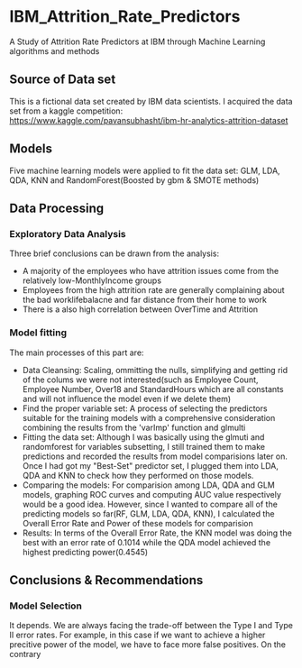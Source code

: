 # IBM_Attrition_Rate_Predictors
A Study of Attrition Rate Predictors at IBM through Machine Learning algorithms and methods
## Source of Data set
This is a fictional data set created by IBM data scientists. I acquired the data set from a
kaggle competition: https://www.kaggle.com/pavansubhasht/ibm-hr-analytics-attrition-dataset
## Models
Five machine learning models were applied to fit the data set: GLM, LDA, QDA, KNN and RandomForest(Boosted by gbm & SMOTE methods)
## Data Processing
### Exploratory Data Analysis
Three brief conclusions can be drawn from the analysis:
* A majority of the employees who have attrition issues come from the relatively low-MonthlyIncome groups
* Employees from the high attrition rate are generally complaining about the bad worklifebalacne and far distance from their home to work
* There is a also high correlation between OverTime and Attrition
### Model fitting
The main processes of this part are:
* Data Cleansing:  Scaling, ommitting the nulls, simplifying and getting rid of the colums we were not interested(such as Employee Count, Employee Number, Over18 and StandardHours which are all constants and will not influence the model even if we delete them)
* Find the proper variable set:  A process of selecting the predictors suitable for the training models with a comprehensive consideration combining the results from the 'varImp' function and glmulti
* Fitting the data set:  Although I was basically using the glmuti and randomforest for variables subsetting, I still trained them to make predictions and recorded the results from model comparisions later on. Once I had got my "Best-Set" predictor set, I plugged them into LDA, QDA and KNN to check how they performed on those models.
* Comparing the models: For comparision among LDA, QDA and GLM models, graphing ROC curves and computing AUC value respectively would be a good idea. However, since I wanted to compare all of the predicting models so far(RF, GLM, LDA, QDA, KNN), I calculated the Overall Error Rate and Power of these models for comparision
* Results:  In terms of the Overall Error Rate, the KNN model was doing the best with an error rate of 0.1014 while the QDA model achieved the highest predicting power(0.4545)
## Conclusions & Recommendations
### Model Selection
It depends. We are always facing the trade-off between the Type I and Type II error rates. For example, in this case if we want to achieve a higher precitive power of the model, we have to face more false positives. On the contrary
